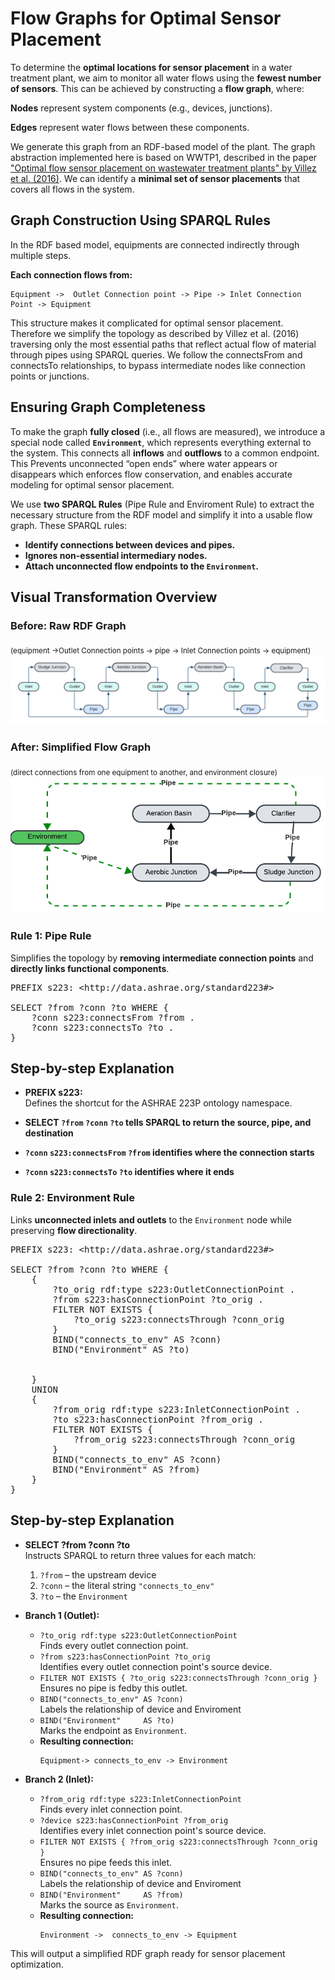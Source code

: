 
# Flow Graphs for Optimal Sensor Placement

To determine the **optimal locations for sensor placement** in a water treatment plant, we aim to monitor all water flows using the **fewest number of sensors**. This can be achieved by constructing a **flow graph**, where:

**Nodes** represent system components (e.g., devices, junctions).

**Edges** represent water flows between these components.

We generate this graph from an RDF-based model of the plant. The graph abstraction implemented here is based on WWTP1, described in the paper ["Optimal flow sensor placement on wastewater treatment plants" by Villez et al. (2016)](https://doi.org/10.1016/j.watres.2016.05.068). We can identify a **minimal set of sensor placements** that covers all flows in the system.
## Graph Construction Using SPARQL Rules
In the RDF based model, equipments are connected indirectly through multiple steps.

**Each connection flows from:**  
  ```
  Equipment ->  Outlet Connection point -> Pipe -> Inlet Connection Point -> Equipment
  ```
This structure makes it complicated for optimal sensor placement. Therefore we simplify the topology as described by Villez et al. (2016) traversing only the most essential paths that reflect actual flow of material through pipes using SPARQL queries. We follow the connectsFrom and connectsTo relationships, to bypass intermediate nodes like connection points or junctions.

## Ensuring Graph Completeness

To make the graph **fully closed** (i.e., all flows are measured), we introduce a special node called **`Environment`**, which represents everything external to the system. This connects all **inflows** and **outflows** to a common endpoint.
This Prevents unconnected “open ends” where water appears or disappears which enforces flow conservation, and enables accurate modeling for optimal sensor placement.

We use **two SPARQL Rules** (Pipe Rule and Enviroment Rule) to extract the necessary structure from the RDF model and simplify it into a usable flow graph. These SPARQL rules:
- **Identify connections between devices and pipes.**
- **Ignores non-essential intermediary nodes.**
- **Attach unconnected flow endpoints to the `Environment`.**


## Visual Transformation Overview

### Before: Raw RDF Graph
<sub>(equipment →Outlet Connection points → pipe → Inlet Connection points → equipment)</sub>  
![Before: RDF Graph](./images/WTS1.png)

### After: Simplified Flow Graph
<sub>(direct connections from one equipment to another, and environment closure)</sub>  
![After: Flow Graph](./images/Process_Graph.png)



### Rule 1: Pipe Rule

Simplifies the topology by **removing intermediate connection points** and **directly links functional components**.

<pre>
PREFIX s223: &lt;http://data.ashrae.org/standard223#&gt;

SELECT ?from ?conn ?to WHERE {
    ?conn s223:connectsFrom ?from .
    ?conn s223:connectsTo ?to .
}
</pre>

## Step-by-step Explanation

- **PREFIX s223:**  
  Defines the shortcut for the ASHRAE 223P ontology namespace.

- **SELECT `?from` `?conn` `?to` tells SPARQL to return the source, pipe, and destination**  

- **`?conn` `s223:connectsFrom` `?from` identifies where the connection starts**

- **`?conn` `s223:connectsTo` `?to` identifies where it ends**

### Rule 2: Environment Rule

Links **unconnected inlets and outlets** to the `Environment` node while preserving **flow directionality**.

<pre>
PREFIX s223: &lt;http://data.ashrae.org/standard223#&gt;

SELECT ?from ?conn ?to WHERE {
    {
        ?to_orig rdf:type s223:OutletConnectionPoint .
        ?from s223:hasConnectionPoint ?to_orig .
        FILTER NOT EXISTS {
            ?to_orig s223:connectsThrough ?conn_orig
        }
        BIND("connects_to_env" AS ?conn)
        BIND("Environment" AS ?to)


    }
    UNION 
    {
        ?from_orig rdf:type s223:InletConnectionPoint .
        ?to s223:hasConnectionPoint ?from_orig .
        FILTER NOT EXISTS {
            ?from_orig s223:connectsThrough ?conn_orig
        }
        BIND("connects_to_env" AS ?conn)
        BIND("Environment" AS ?from)
    }
}
</pre>

## Step-by-step Explanation

- **SELECT ?from ?conn ?to**  
  Instructs SPARQL to return three values for each match:
  1. `?from` – the upstream device 
  2. `?conn` – the literal string `"connects_to_env"`
  3. `?to`   – the `Environment`

- **Branch 1 (Outlet):**  
  - `?to_orig rdf:type s223:OutletConnectionPoint`  
    Finds every outlet connection point. 
  - `?from s223:hasConnectionPoint ?to_orig`  
    Identifies every outlet connection point's source device.  
  - `FILTER NOT EXISTS { ?to_orig s223:connectsThrough ?conn_orig }`  
    Ensures no pipe is fedby this outlet.  
  - `BIND("connects_to_env" AS ?conn)`  
    Labels the relationship of device and Enviroment 
  - `BIND("Environment"     AS ?to)`  
    Marks the endpoint as `Environment`.  
  - **Resulting connection:**  
    ```
    Equipment-> connects_to_env -> Environment
    ```

- **Branch 2 (Inlet):**  
  - `?from_orig rdf:type s223:InletConnectionPoint`  
    Finds every inlet connection point.  
  - `?device s223:hasConnectionPoint ?from_orig`  
    Identifies every inlet connection point's source device.  
  - `FILTER NOT EXISTS { ?from_orig s223:connectsThrough ?conn_orig }`  
    Ensures no pipe feeds this inlet.  
  - `BIND("connects_to_env" AS ?conn)`  
     Labels the relationship of device and Enviroment 
  - `BIND("Environment"     AS ?from)`  
    Marks the source as `Environment`.  
  - **Resulting connection:**  
    ```
    Environment ->  connects_to_env -> Equipment
    ```


This will output a simplified RDF graph ready for sensor placement optimization.